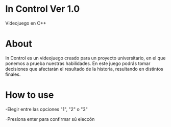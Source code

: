 # In Control Ver 1.0
Videojuego en C++
# About
In Control es un videojuego creado para un proyecto universitario, en el que ponemos a prueba nuestras habilidades. En este juego podrás tomar decisiones que afectarán el resultado de la historia, resultando en distintos finales.
# How to use
-Elegir entre las opciones "1", "2" o "3"

-Presiona enter para confirmar sú eleccón
